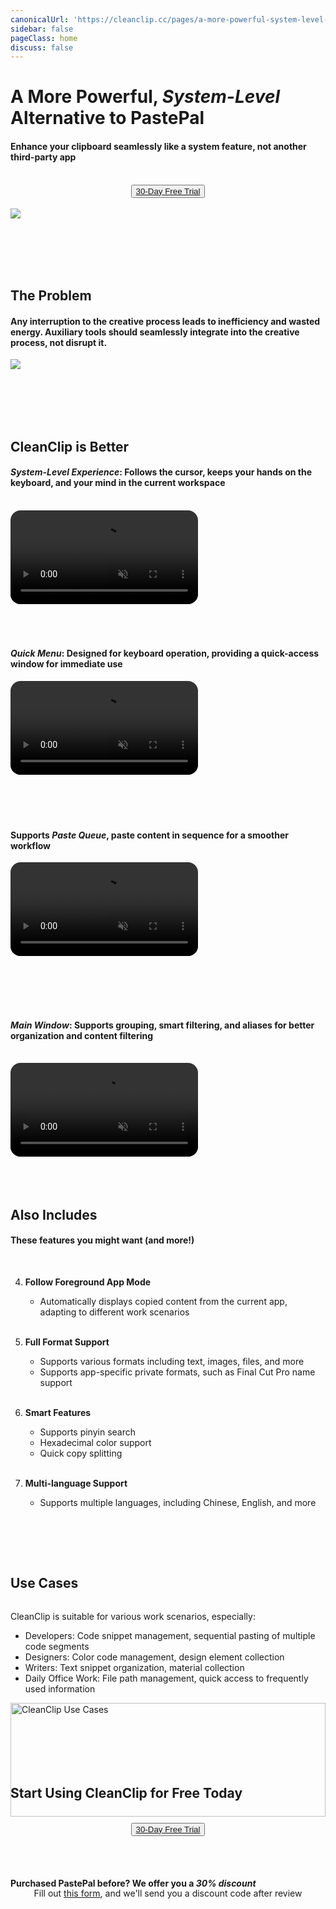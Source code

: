 ```yaml
---
canonicalUrl: 'https://cleanclip.cc/pages/a-more-powerful-system-level-alternative-to-pastepal'
sidebar: false
pageClass: home
discuss: false
---
```


<div class="present-home">

# A More Powerful, <em>System-Level<span class="underline underline-12px"></span></em> Alternative to PastePal

#### Enhance your clipboard seamlessly like a system feature, not another third-party app

<br/>

<div style="display: flex; justify-content: center;">
  <div style="text-align: center">
    <button type="button" class="ant-btn ant-btn-primary ant-btn-round ant-btn-lg" style="">
      <a href="https://clip-purchase.macaify.com">
                    30-Day Free Trial
      </a>
    </button>
  </div>
</div>

<br/>

<img src="/images/cleanclip-vs-paste.webp" class="img-fullwidth" />

<br/><br/><br/><br/>

## The Problem
#### Any interruption to the creative process leads to inefficiency and wasted energy. Auxiliary tools should seamlessly integrate into the creative process, not disrupt it.

<img src="/images/immersive.png" class="img-fullwidth" />

<br/><br/><br/><br/>

## CleanClip is Better

#### <em>System-Level Experience<span class="underline underline-5px"></span></em>: Follows the cursor, keeps your hands on the keyboard, and your mind in the current workspace

<br/>

<video autoplay muted loop>
    <source src="/videos/followcursor16x9.mp4" type="video/mp4">
    <iframe src="/videos/followcursor16x9.mp4" scrolling="no" border="0" frameborder="0" allow="autoplay; encrypted-media" allowfullscreen></iframe>
</video>
<br/><br/><br/><br/>


#### <em>Quick Menu<span class="underline underline-5px"></span></em>: Designed for keyboard operation, providing a quick-access window for immediate use

<div class="rounded-video">
  <video autoplay muted loop>
      <source src="/videos/quickuse.mp4" type="video/mp4">
      <iframe src="/videos/quickuse.mp4" scrolling="no" border="0" frameborder="0" allow="autoplay; encrypted-media" allowfullscreen></iframe>
  </video>
</div>
<br/><br/><br/><br/>

#### Supports <em>Paste Queue<span class="underline underline-5px"></span></em>, paste content in sequence for a smoother workflow
<video autoplay muted loop>
    <source src="/videos/pastestack-split.mp4" type="video/mp4">
    <iframe src="/videos/pastestack-split.mp4" scrolling="no" border="0" frameborder="0" allow="autoplay; encrypted-media" allowfullscreen></iframe>
</video>

<br/><br/><br/><br/>


#### <em>Main Window<span class="underline underline-5px"></span></em>: Supports grouping, smart filtering, and aliases for better organization and content filtering
<br/>

<video autoplay muted loop>
    <source src="/videos/intro-1080.mp4" type="video/mp4">
    <iframe src="/videos/intro-1080.mp4" scrolling="no" border="0" frameborder="0" allow="autoplay; encrypted-media" allowfullscreen></iframe>
</video>
<br/><br/><br/><br/>


## Also Includes
#### These features you might want (and more!)
<br/>

<div style="display: flex; justify-content: center;">
  <div class="center">

4. **Follow Foreground App Mode**
   - Automatically displays copied content from the current app, adapting to different work scenarios
<br/><br/>

5. **Full Format Support**
   - Supports various formats including text, images, files, and more
   - Supports app-specific private formats, such as Final Cut Pro name support
<br/><br/>

6. **Smart Features**
   - Supports pinyin search
   - Hexadecimal color support
   - Quick copy splitting
<br/><br/>

7. **Multi-language Support**
   - Supports multiple languages, including Chinese, English, and more

  </div>
</div>

<br/><br/><br/>

## Use Cases

<div style="display: flex; justify-content: center;">
  <div class="center">

CleanClip is suitable for various work scenarios, especially:

- Developers: Code snippet management, sequential pasting of multiple code segments
- Designers: Color code management, design element collection
- Writers: Text snippet organization, material collection
- Daily Office Work: File path management, quick access to frequently used information

<img src="/images/cleanclip-vs-paste.webp" alt="CleanClip Use Cases" style="width:100%;max-width:600px;">
</div>
</div>

<br/><br/><br/><br/>

## Start Using CleanClip for Free Today
<br/>
<div style="display: flex; justify-content: center;">
  <div style="text-align: center">
    <button type="button" class="ant-btn ant-btn-primary ant-btn-round ant-btn-lg" style="">
      <a href="https://clip-purchase.macaify.com">
                    30-Day Free Trial
      </a>
    </button>
  </div>
</div>

<br/><br/>
#### Purchased PastePal before? We offer you a <em>30% discount<span class="underline underline-5px"></span></em>
<p style="text-align: center; margin-top: -20px;">
Fill out <a href="https://forms.gle/v1ya3x93Z1ud3H4A7" target="blank">this form</a>, and we'll send you a discount code after review
</p>

<br/><br/>

</div>


<style>
video {
  border-radius: 1rem;
  overflow: hidden;
}
</style>